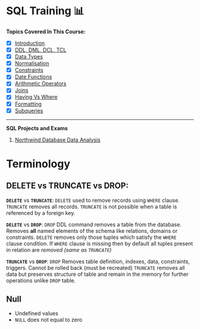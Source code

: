 # SQL Training :bar_chart:

**Topics Covered In This Course:**

- [x] [Introduction](sql_day1.md)
- [x] [DDL, DML, DCL, TCL](sql_day2.md)
- [x] [Data Types](sql_day2.md)
- [x] [Normalisation](sql_day2.md)
- [x] [Constraints](sql_day3.md)
- [x] [Date Functions](sql_day4.md)
- [x] [Arithmetic Operators](day4_exercise.sql)
- [x] [Joins](sql_day4.md)
- [x] [Having Vs Where](sql_day4.md)
- [x] [Formatting](sql_day5.md)
- [x] [Subqueries](sql_day5.md)

---

**SQL Projects and Exams**
1. [Northwind Database Data Analysis](/docs/Week2_SQL/SQL_Projects)

# Terminology 

## **DELETE vs TRUNCATE vs DROP**:

**`DELETE`** vs **`TRUNCATE`**: `DELETE` used to remove records using `WHERE` clause. `TRUNCATE` removes all records. `TRUNCATE` is not possible when a table is referenced by a foreign key.

**`DELETE`** vs **`DROP`**: `DROP` DDL command removes a table from the database. Removes **all** named elements of the schema like relations, domains or constraints. `DELETE` removes only those tuples which satisfy the `WHERE` clause condition. If `WHERE` clause is missing then by default all tuples present in relation are *removed (same as `TRUNCATE`)*

**`TRUNCATE`** vs **`DROP`**: `DROP` Removes table definition, indexes, data, constraints, triggers. Cannot be rolled back (must be recreated) `TRUNCATE` removes all data but preserves structure of table and remain in the memory for further operations unlike `DROP` table.


## **Null**
- Undefined values 
- `NULL` does not equal to zero 